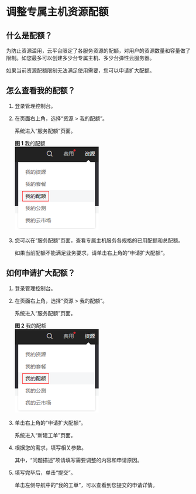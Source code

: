# 调整专属主机资源配额<a name="deh_01_0034"></a>

## 什么是配额？<a name="section102291042164212"></a>

为防止资源滥用，云平台限定了各服务资源的配额，对用户的资源数量和容量做了限制。如您最多可以创建多少台专属主机、多少台弹性云服务器。

如果当前资源配额限制无法满足使用需要，您可以申请扩大配额。

## 怎么查看我的配额？<a name="section07760615438"></a>

1.  登录管理控制台。
2.  在页面右上角，选择“资源 \> 我的配额”。

    系统进入“服务配额”页面。

    **图 1**  我的配额<a name="fig165331313192414"></a>  
    ![](figures/我的配额.png "我的配额")

3.  您可以在“服务配额”页面，查看专属主机服务各规格的已用配额和总配额。

    如果当前配额不能满足业务要求，请单击右上角的“申请扩大配额”。


## 如何申请扩大配额？<a name="section18536123011437"></a>

1.  登录管理控制台。
2.  在页面右上角，选择“资源 \> 我的配额”。

    系统进入“服务配额”页面。

    **图 2**  我的配额<a name="fig3281104919333"></a>  
    ![](figures/我的配额.png "我的配额")

3.  单击右上角的“申请扩大配额”。

    系统进入“新建工单”页面。

4.  根据您的需求，填写相关参数。

    其中，“问题描述”项请填写需要调整的内容和申请原因。

5.  填写完毕后，单击“提交”。

    单击左侧导航中的“我的工单”，可以查看到您提交的申请详情。


